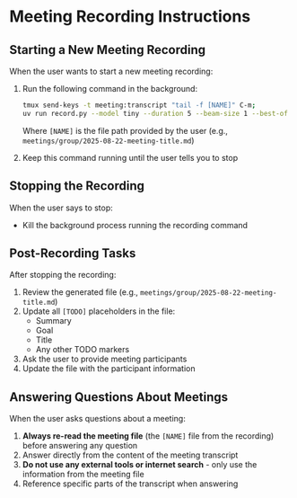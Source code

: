 # Meeting Recording Instructions

## Starting a New Meeting Recording

When the user wants to start a new meeting recording:

1. Run the following command in the background:

   ```bash
   tmux send-keys -t meeting:transcript "tail -f [NAME]" C-m;
   uv run record.py --model tiny --duration 5 --beam-size 1 --best-of 1 | tee [NAME]
   ```

   Where `[NAME]` is the file path provided by the user (e.g., `meetings/group/2025-08-22-meeting-title.md`)

2. Keep this command running until the user tells you to stop

## Stopping the Recording

When the user says to stop:

- Kill the background process running the recording command

## Post-Recording Tasks

After stopping the recording:

1. Review the generated file (e.g., `meetings/group/2025-08-22-meeting-title.md`)
2. Update all `[TODO]` placeholders in the file:
   - Summary
   - Goal
   - Title
   - Any other TODO markers
3. Ask the user to provide meeting participants
4. Update the file with the participant information

## Answering Questions About Meetings

When the user asks questions about a meeting:

1. **Always re-read the meeting file** (the `[NAME]` file from the recording) before answering any question
2. Answer directly from the content of the meeting transcript
3. **Do not use any external tools or internet search** - only use the information from the meeting file
4. Reference specific parts of the transcript when answering


